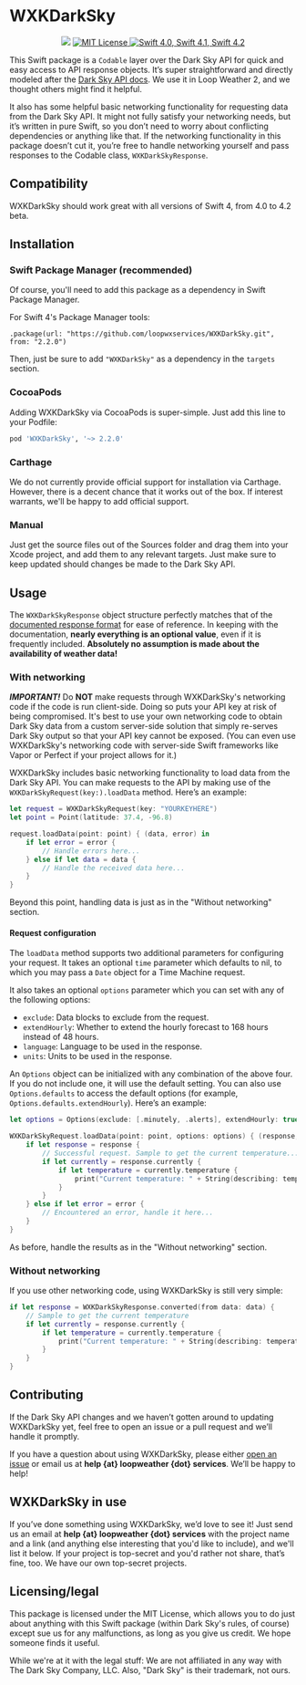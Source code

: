 # WXKDarkSky
<p align="center">
    <a href="https://travis-ci.org/loopwxservices/WXKDarkSky"><img src="https://travis-ci.org/loopwxservices/WXKDarkSky.svg?branch=master"></a>
    <a href="LICENSE">
        <img src="http://img.shields.io/badge/license-MIT-brightgreen.svg" alt="MIT License">
    </a>
    <a href="https://swift.org">
        <img src="https://img.shields.io/badge/swift-4.0%20%7C%204.1%20%7C%204.2-lightgreen.svg" alt="Swift 4.0, Swift 4.1, Swift 4.2">
    </a>
</p>

This Swift package is a `Codable` layer over the Dark Sky API for quick and easy access to API response objects. It’s super straightforward and directly modeled after the [Dark Sky API docs](https://darksky.net/dev/docs/response). We use it in Loop Weather 2, and we thought others might find it helpful.

It also has some helpful basic networking functionality for requesting data from the Dark Sky API. It might not fully satisfy your networking needs, but it’s written in pure Swift, so you don’t need to worry about conflicting dependencies or anything like that. If the networking functionality in this package doesn’t cut it, you’re free to handle networking yourself and pass responses to the Codable class, `WXKDarkSkyResponse`.

## Compatibility
WXKDarkSky should work great with all versions of Swift 4, from 4.0 to 4.2 beta.

## Installation

### Swift Package Manager (recommended)
Of course, you'll need to add this package as a dependency in Swift Package Manager.

For Swift 4's Package Manager tools:

    .package(url: "https://github.com/loopwxservices/WXKDarkSky.git", from: "2.2.0")

Then, just be sure to add `"WXKDarkSky"` as a dependency in the `targets` section.

### CocoaPods
Adding WXKDarkSky via CocoaPods is super-simple. Just add this line to your Podfile:

```ruby
pod 'WXKDarkSky', '~> 2.2.0'
```

### Carthage
We do not currently provide official support for installation via Carthage. However, there is a decent chance that it works out of the box. If interest warrants, we'll be happy to add official support.

### Manual
Just get the source files out of the Sources folder and drag them into your Xcode project, and add them to any relevant targets. Just make sure to keep updated should changes be made to the Dark Sky API.

## Usage
The `WXKDarkSkyResponse` object structure perfectly matches that of the [documented response format](https://darksky.net/dev/docs/response) for ease of reference. In keeping with the documentation, **nearly everything is an optional value**, even if it is frequently included. **Absolutely no assumption is made about the availability of weather data!**

### With networking
***IMPORTANT!*** Do **NOT** make requests through WXKDarkSky's networking code if the code is run client-side. Doing so puts your API key at risk of being compromised. It's best to use your own networking code to obtain Dark Sky data from a custom server-side solution that simply re-serves Dark Sky output so that your API key cannot be exposed. (You can even use WXKDarkSky's networking code with server-side Swift frameworks like Vapor or Perfect if your project allows for it.)

WXKDarkSky includes basic networking functionality to load data from the Dark Sky API. You can make requests to the API by making use of the `WXKDarkSkyRequest(key:).loadData` method. Here’s an example:

```swift
let request = WXKDarkSkyRequest(key: "YOURKEYHERE")
let point = Point(latitude: 37.4, -96.8)

request.loadData(point: point) { (data, error) in
    if let error = error {
        // Handle errors here...
    } else if let data = data {
        // Handle the received data here...
    }
}
```

Beyond this point, handling data is just as in the "Without networking" section.

#### Request configuration
The `loadData` method supports two additional parameters for configuring your request. It takes an optional `time` parameter which defaults to nil, to which you may pass a `Date` object for a Time Machine request.

It also takes an optional `options` parameter which you can set with any of the following options:

* `exclude`: Data blocks to exclude from the request.
* `extendHourly`: Whether to extend the hourly forecast to 168 hours instead of 48 hours.
* `language`: Language to be used in the response.
* `units`: Units to be used in the response.

An `Options` object can be initialized with any combination of the above four. If you do not include one, it will use the default setting. You can also use `Options.defaults` to access the default options (for example, `Options.defaults.extendHourly`). Here’s an example:
    
```swift
let options = Options(exclude: [.minutely, .alerts], extendHourly: true, language: .german, units: .si)

WXKDarkSkyRequest.loadData(point: point, options: options) { (response, error) in
    if let response = response {
        // Successful request. Sample to get the current temperature...
        if let currently = response.currently {
            if let temperature = currently.temperature {
                print("Current temperature: " + String(describing: temperature))
            }
        }
    } else if let error = error {
        // Encountered an error, handle it here...
    }
}
```

As before, handle the results as in the "Without networking" section.

### Without networking
If you use other networking code, using WXKDarkSky is still very simple:

```swift
if let response = WXKDarkSkyResponse.converted(from data: data) {
    // Sample to get the current temperature
    if let currently = response.currently {
        if let temperature = currently.temperature {
            print("Current temperature: " + String(describing: temperature))
        }
    }
}
```

## Contributing
If the Dark Sky API changes and we haven’t gotten around to updating WXKDarkSky yet, feel free to open an issue or a pull request and we’ll handle it promptly.

If you have a question about using WXKDarkSky, please either [open an issue](https://github.com/loopwxservices/WXKDarkSky/issues/new) or email us at **help {at} loopweather {dot} services**. We’ll be happy to help!

## WXKDarkSky in use
If you’ve done something using WXKDarkSky, we’d love to see it! Just send us an email at **help {at} loopweather {dot} services** with the project name and a link (and anything else interesting that you'd like to include), and we'll list it below. If your project is top-secret and you'd rather not share, that’s fine, too. We have our own top-secret projects.

## Licensing/legal
This package is licensed under the MIT License, which allows you to do just about anything with this Swift package (within Dark Sky's rules, of course) except sue us for any malfunctions, as long as you give us credit. We hope someone finds it useful.

While we're at it with the legal stuff: We are not affiliated in any way with The Dark Sky Company, LLC. Also, "Dark Sky" is their trademark, not ours.
